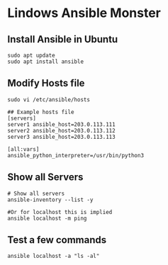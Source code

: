 # Lindows Ansible Monster

## Install Ansible in Ubuntu
```
sudo apt update
sudo apt install ansible
```
## Modify Hosts file
```
sudo vi /etc/ansible/hosts

## Example hosts file
[servers]
server1 ansible_host=203.0.113.111
server2 ansible_host=203.0.113.112
server3 ansible_host=203.0.113.113

[all:vars]
ansible_python_interpreter=/usr/bin/python3

```

## Show all Servers
```
# Show all servers
ansible-inventory --list -y

#Or for localhost this is implied 
ansible localhost -m ping
```

## Test a few commands
```
ansible localhost -a "ls -al"
```
